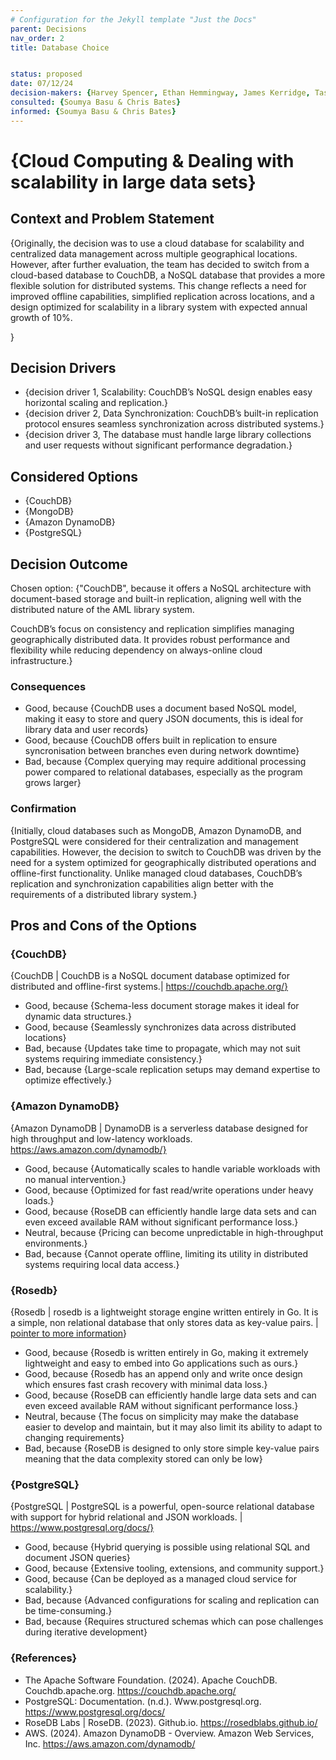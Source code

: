 ```yaml
---
# Configuration for the Jekyll template "Just the Docs"
parent: Decisions
nav_order: 2
title: Database Choice


status: proposed
date: 07/12/24
decision-makers: {Harvey Spencer, Ethan Hemmingway, James Kerridge, Tasnim Begum}
consulted: {Soumya Basu & Chris Bates}
informed: {Soumya Basu & Chris Bates}
---
```


# {Cloud Computing & Dealing with scalability in large data sets}

## Context and Problem Statement

{Originally, the decision was to use a cloud database for scalability and centralized data management across multiple geographical locations. However, after further evaluation, the team has decided to switch from a cloud-based database to CouchDB, a NoSQL database that provides a more flexible solution for distributed systems. This change reflects a need for improved offline capabilities, simplified replication across locations, and a design optimized for scalability in a library system with expected annual growth of 10%.

}

<!-- This is an optional element. Feel free to remove. -->
## Decision Drivers

* {decision driver 1, Scalability: CouchDB’s NoSQL design enables easy horizontal scaling and replication.}
* {decision driver 2, Data Synchronization: CouchDB’s built-in replication protocol ensures seamless synchronization across distributed systems.}
* {decision driver 3, The database must handle large library collections and user requests without significant performance degradation.}

## Considered Options

* {CouchDB}
* {MongoDB}
* {Amazon DynamoDB}
* {PostgreSQL}


## Decision Outcome

Chosen option: {"CouchDB", because it offers a NoSQL architecture with document-based storage and built-in replication, aligning well with the distributed nature of the AML library system.

CouchDB’s focus on consistency and replication simplifies managing geographically distributed data. It provides robust performance and flexibility while reducing dependency on always-online cloud infrastructure.}

### Consequences

* Good, because {CouchDB uses a document based NoSQL model, making it easy to store and query JSON documents, this is ideal for library data and user records}
* Good, because {CouchDB offers built in replication to ensure syncronisation between branches even during network downtime}
* Bad, because {Complex querying may require additional processing power compared to relational databases, especially as the program grows larger}



### Confirmation

{Initially, cloud databases such as MongoDB, Amazon DynamoDB, and PostgreSQL were considered for their centralization and management capabilities. However, the decision to switch to CouchDB was driven by the need for a system optimized for geographically distributed operations and offline-first functionality. Unlike managed cloud databases, CouchDB’s replication and synchronization capabilities align better with the requirements of a distributed library system.}


## Pros and Cons of the Options

### {CouchDB}

<!-- This is an optional element. Feel free to remove. -->
{CouchDB | CouchDB is a NoSQL document database optimized for distributed and offline-first systems.| https://couchdb.apache.org/}

* Good, because {Schema-less document storage makes it ideal for dynamic data structures.}
* Good, because {Seamlessly synchronizes data across distributed locations}
* Bad, because {Updates take time to propagate, which may not suit systems requiring immediate consistency.}
* Bad, because {Large-scale replication setups may demand expertise to optimize effectively.}

### {Amazon DynamoDB}
{Amazon DynamoDB | DynamoDB is a serverless database designed for high throughput and low-latency workloads.  https://aws.amazon.com/dynamodb/}
* Good, because {Automatically scales to handle variable workloads with no manual intervention.}
* Good, because {Optimized for fast read/write operations under heavy loads.}
* Good, because {RoseDB can efficiently handle large data sets and can even exceed available RAM without significant performance loss.}
* Neutral, because {Pricing can become unpredictable in high-throughput environments.}
* Bad, because {Cannot operate offline, limiting its utility in distributed systems requiring local data access.}

### {Rosedb}

{Rosedb | rosedb is a lightweight storage engine written entirely in Go. It is a simple, non relational database that only stores data as key-value pairs. | [pointer to more information](https://rosedblabs.github.io/)}

* Good, because {Rosedb is written entirely in Go, making it extremely lightweight and easy to embed into Go applications such as ours.}
* Good, because {Rosedb has an append only and write once design which ensures fast crash recovery with minimal data loss.}
* Good, because {RoseDB can efficiently handle large data sets and can even exceed available RAM without significant performance loss.}
* Neutral, because {The focus on simplicity may make the database easier to develop and maintain, but it may also limit its ability to adapt to changing requirements}
* Bad, because {RoseDB is designed to only store simple key-value pairs meaning that the data complexity stored can only be low}

### {PostgreSQL}

{PostgreSQL | PostgreSQL is a powerful, open-source relational database with support for hybrid relational and JSON workloads. | https://www.postgresql.org/docs/}
* Good, because {Hybrid querying is possible using relational SQL and document JSON queries}
* Good, because {Extensive tooling, extensions, and community support.}
* Good, because {Can be deployed as a managed cloud service for scalability.}
* Bad, because {Advanced configurations for scaling and replication can be time-consuming.}
* Bad, because {Requires structured schemas which can pose challenges during iterative development}
<!-- This is an optional element. Feel free to remove. -->

### {References}
* The Apache Software Foundation. (2024). Apache CouchDB. Couchdb.apache.org. https://couchdb.apache.org/
* PostgreSQL: Documentation. (n.d.). Www.postgresql.org. https://www.postgresql.org/docs/
* RoseDB Labs | RoseDB. (2023). Github.io. https://rosedblabs.github.io/
* AWS. (2024). Amazon DynamoDB - Overview. Amazon Web Services, Inc. https://aws.amazon.com/dynamodb/

‌

‌
‌

‌